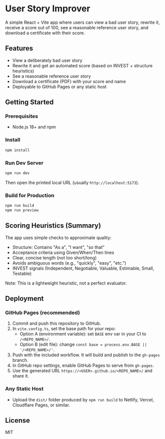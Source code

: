 # User Story Improver

A simple React + Vite app where users can view a bad user story, rewrite it, receive a score out of 100, see a reasonable reference user story, and download a certificate with their score.

## Features
- View a deliberately bad user story
- Rewrite it and get an automated score (based on INVEST + structure heuristics)
- See a reasonable reference user story
- Download a certificate (PDF) with your score and name
- Deployable to GitHub Pages or any static host

## Getting Started

### Prerequisites
- Node.js 18+ and npm

### Install
```bash
npm install
```

### Run Dev Server
```bash
npm run dev
```
Then open the printed local URL (usually `http://localhost:5173`).

### Build for Production
```bash
npm run build
npm run preview
```

## Scoring Heuristics (Summary)
The app uses simple checks to approximate quality:
- Structure: Contains "As a", "I want", "so that"
- Acceptance criteria using Given/When/Then lines
- Clear, concise length (not too short/long)
- Avoids ambiguous words (e.g., "quickly", "easy", "etc.")
- INVEST signals (Independent, Negotiable, Valuable, Estimable, Small, Testable)

Note: This is a lightweight heuristic, not a perfect evaluator.

## Deployment

### GitHub Pages (recommended)
1. Commit and push this repository to GitHub.
2. In `vite.config.ts`, set the base path for your repo:
   - Option A (environment variable): set `BASE` env var in your CI to `/<REPO_NAME>/`.
   - Option B (edit file): change `const base = process.env.BASE || '/<REPO_NAME>/'`.
3. Push with the included workflow. It will build and publish to the `gh-pages` branch.
4. In GitHub repo settings, enable GitHub Pages to serve from `gh-pages`.
5. Use the generated URL `https://<USER>.github.io/<REPO_NAME>/` and share it.

### Any Static Host
- Upload the `dist/` folder produced by `npm run build` to Netlify, Vercel, Cloudflare Pages, or similar.

## License
MIT 